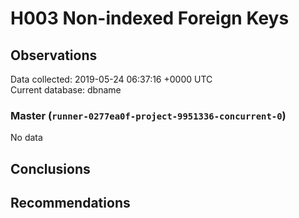 # H003 Non-indexed Foreign Keys #

## Observations ##
Data collected: 2019-05-24 06:37:16 +0000 UTC  
Current database: dbname  

### Master (`runner-0277ea0f-project-9951336-concurrent-0`) ###


No data


## Conclusions ##


## Recommendations ##

